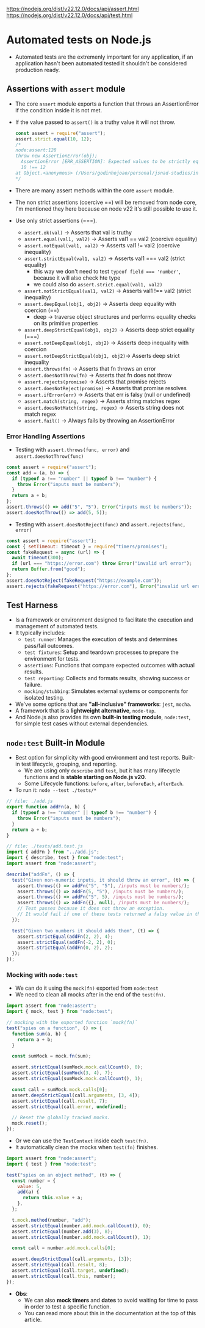 https://nodejs.org/dist/v22.12.0/docs/api/assert.html
https://nodejs.org/dist/v22.12.0/docs/api/test.html

# Automated tests on Node.js

- Automated tests are the extremenly important for any application, if an application hasn't been automated tested it shouldn't be considered production ready.

## Assertions with `assert` module

- The core `assert` module exports a function that throws an AssertionError if the condition inside it is not met.
- If the value passed to `assert()` is a truthy value it will not throw.

  ```js
  const assert = require("assert");
  assert.strict.equal(10, 12);
  /*
  node:assert:128
  throw new AssertionError(obj);
    AssertionError [ERR_ASSERTION]: Expected values to be strictly equal:
    10 !== 12
  at Object.<anonymous> (/Users/godinhojoao/personal/jsnad-studies/index.js:11:15)
  */
  ```

- There are many assert methods within the core `assert` module.
- The non strict assertions (coercive ==) will be removed from node core, I'm mentioned they here because on node v22 it's still possible to use it.
- Use only strict assertions (===).
  - `assert.ok(val)` -> Asserts that val is truthy
  - `assert.equal(val1, val2)` -> Asserts val1 == val2 (coercive equality)
  - `assert.notEqual(val1, val2)` -> Asserts val1 != val2 (coercive inequality)
  - `assert.strictEqual(val1, val2)` -> Asserts val1 === val2 (strict equality)
    - this way we don't need to test `typeof field === 'number'`, because it will also check hte type
    - we could also do `assert.strict.equal(val1, val2)`
  - `assert.notStrictEqual(val1, val2)` -> Asserts val1 !== val2 (strict inequality)
  - `assert.deepEqual(obj1, obj2)` -> Asserts deep equality with coercion (==)
    - deep -> traverse object structures and performs equality checks on its primitive properties
  - `assert.deepStrictEqual(obj1, obj2)` -> Asserts deep strict equality (===)
  - `assert.notDeepEqual(obj1, obj2)` -> Asserts deep inequality with coercion
  - `assert.notDeepStrictEqual(obj1, obj2)`-> Asserts deep strict inequality
  - `assert.throws(fn)` -> Asserts that fn throws an error
  - `assert.doesNotThrow(fn)` -> Asserts that fn does not throw
  - `assert.rejects(promise)` -> Asserts that promise rejects
  - `assert.doesNotReject(promise)` -> Asserts that promise resolves
  - `assert.ifError(err)` -> Asserts that err is falsy (null or undefined)
  - `assert.match(string, regex)` -> Asserts string matches regex
  - `assert.doesNotMatch(string, regex)` -> Asserts string does not match regex
  - `assert.fail()` -> Always fails by throwing an AssertionError

### Error Handling Assertions

- Testing with `assert.throws(func, error)` and `assert.doesNotThrow(func)`

```js
const assert = require("assert");
const add = (a, b) => {
  if (typeof a !== "number" || typeof b !== "number") {
    throw Error("inputs must be numbers");
  }
  return a + b;
};
assert.throws(() => add("5", "5"), Error("inputs must be numbers"));
assert.doesNotThrow(() => add(5, 5));
```

- Testing with `assert.doesNotReject(func)` and `assert.rejects(func, error)`

```js
const assert = require("assert");
const { setTimeout: timeout } = require("timers/promises");
const fakeRequest = async (url) => {
  await timeout(300);
  if (url === "ht‌tps://error.com") throw Error("invalid url error");
  return Buffer.from("good");
};
assert.doesNotReject(fakeRequest("ht‌tps://example.com"));
assert.rejects(fakeRequest("ht‌tps://error.com"), Error("invalid url error"));
```

## Test Harness

- Is a framework or environment designed to facilitate the execution and management of automated tests.
- It typically includes:
  - `test runner`: Manages the execution of tests and determines pass/fail outcomes.
  - `test fixtures`: Setup and teardown processes to prepare the environment for tests.
  - `assertions`: Functions that compare expected outcomes with actual results.
  - `test reporting`: Collects and formats results, showing success or failure.
  - `mocking/stubbing`: Simulates external systems or components for isolated testing.
- We've some options that are **"all-inclusive" frameworks**: `jest`, `mocha`.
- A framework that is a **lightweight alternative**, `node-tap`.
- And Node.js also provides its own **built-in testing module**, `node:test`, for simple test cases without external dependencies.

## `node:test` Built-in Module

- Best option for simplicity with good environment and test reports. Built-in test lifecycle, grouping, and reporting.
  - We are using only `describe` and `test`, but it has many lifecycle functions and is **stable starting on Node.js v20**.
  - Some Lifecycle functions: `before`, `after`, `beforeEach`, `afterEach`.
- To run it: `node --test ./tests/*`

```javascript
// file: ./add.js
export function addFn(a, b) {
  if (typeof a !== "number" || typeof b !== "number") {
    throw Error("inputs must be numbers");
  }
  return a + b;
}

// file: ./tests/add.test.js
import { addFn } from "../add.js";
import { describe, test } from "node:test";
import assert from "node:assert";

describe("addFn", () => {
  test("Given non-numeric inputs, it should throw an error", (t) => {
    assert.throws(() => addFn("5", "5"), /inputs must be numbers/);
    assert.throws(() => addFn(5, "5"), /inputs must be numbers/);
    assert.throws(() => addFn("5", 5), /inputs must be numbers/);
    assert.throws(() => addFn({}, null), /inputs must be numbers/);
    // Test passes because it does not throw an exception.
    // It would fail if one of these tests returned a falsy value in the assert().
  });

  test("Given two numbers it should adds them", (t) => {
    assert.strictEqual(addFn(2, 2), 4);
    assert.strictEqual(addFn(-2, 2), 0);
    assert.strictEqual(addFn(0, 2), 2);
  });
});
```

### Mocking with `node:test`

- We can do it using the `mock(fn)` exported from `node:test`
- We need to clean all mocks after in the end of the `test(fn)`.

```javascript
import assert from "node:assert";
import { mock, test } from "node:test";

// mocking with the exported function `mock(fn)`
test("spies on a function", () => {
  function sum(a, b) {
    return a + b;
  }

  const sumMock = mock.fn(sum);

  assert.strictEqual(sumMock.mock.callCount(), 0);
  assert.strictEqual(sumMock(3, 4), 7);
  assert.strictEqual(sumMock.mock.callCount(), 1);

  const call = sumMock.mock.calls[0];
  assert.deepStrictEqual(call.arguments, [3, 4]);
  assert.strictEqual(call.result, 7);
  assert.strictEqual(call.error, undefined);

  // Reset the globally tracked mocks.
  mock.reset();
});
```

- Or we can use the `TestContext` inside each `test(fn)`.
- It automatically clean the mocks when `test(fn)` finishes.

```javascript
import assert from "node:assert";
import { test } from "node:test";

test("spies on an object method", (t) => {
  const number = {
    value: 5,
    add(a) {
      return this.value + a;
    },
  };

  t.mock.method(number, "add");
  assert.strictEqual(number.add.mock.callCount(), 0);
  assert.strictEqual(number.add(3), 8);
  assert.strictEqual(number.add.mock.callCount(), 1);

  const call = number.add.mock.calls[0];

  assert.deepStrictEqual(call.arguments, [3]);
  assert.strictEqual(call.result, 8);
  assert.strictEqual(call.target, undefined);
  assert.strictEqual(call.this, number);
});
```

- **Obs**:
  - We can also **mock timers** and **dates** to avoid waiting for time to pass in order to test a specific function.
  - You can read more about this in the documentation at the top of this article.
